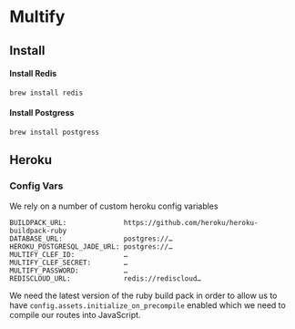 # Multify



## Install

#### Install Redis

    brew install redis

#### Install Postgress

    brew install postgress



## Heroku

### Config Vars

We rely on a number of custom heroku config variables

    BUILDPACK_URL:              https://github.com/heroku/heroku-buildpack-ruby
    DATABASE_URL:               postgres://…
    HEROKU_POSTGRESQL_JADE_URL: postgres://…
    MULTIFY_CLEF_ID:            …
    MULTIFY_CLEF_SECRET:        …
    MULTIFY_PASSWORD:           …
    REDISCLOUD_URL:             redis://rediscloud…

We need the latest version of the ruby build pack in order to allow us to have `config.assets.initialize_on_precompile` enabled which we need to compile our routes into JavaScript.






